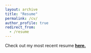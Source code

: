 ```yaml
---
layout: archive
title: "Resume"
permalink: /cv/
author_profile: true
redirect_from:
  - /resume
---
```


Check out my most recent resume <b>[here.](https://vighneshck.github.io/files/Resume_Vighnesh.pdf)</b> 
